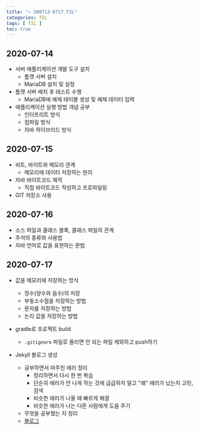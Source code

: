 ```yaml
---
title: "✍ 200713-0717_TIL"
categories: TIL
tags: [ TIL ]
toc: true
---
```


## 2020-07-14
- 서버 애플리케이션 개발 도구 설치
  - 톰캣 서버 설치
  - MariaDB 설치 및 설정
- 톰캣 서버 배치 후 테스트 수행
  - MariaDB에 예제 테이블 생성 및 예제 데이터 입력
- 애플리케이션 실행 방법 개념 공부
  - 인터프리트 방식
  - 컴파일 방식
  - 자바 하이브리드 방식

## 2020-07-15
- 비트, 바이트와 메모리 관계
  - 메모리에 데이터 저장하는 원리
- 자바 바이트코드 제작
  - 직접 바이트코드 작성하고 프로파일링
- GIT 저장소 사용

## 2020-07-16
- 소스 파일과 클래스 블록, 클래스 파일의 관계
- 주석의 종류와 사용법
- 자바 언어로 값을 표현하는 문법

## 2020-07-17
- 값을 메모리에 저장하는 방식
  - 정수(양수와 음수)의 저장
  - 부동소수점을 저장하는 방법
  - 문자를 저장하는 방법
  - 논리 값을 저장하는 방법
- gradle로 프로젝트 build
  - `.gitignore` 파일로 올리면 안 되는 파일 제외하고 push하기

- Jekyll 블로그 생성
  - 공부하면서 마주친 에러 정리
    - 정리하면서 다시 한 번 복습
    - 단순히 에러가 안 나게 하는 것에 급급하지 말고 "왜" 에러가 났는지 고민, 검색
    - 비슷한 에러가 나올 때 빠르게 해결
    - 비슷한 에러가 나는 다른 사람에게 도움 주기
  - 무엇을 공부했는 지 정리
  - [블로그](https://hayeon17kim.github.io/)